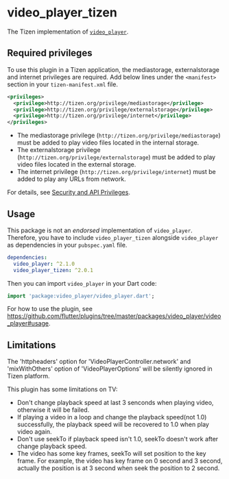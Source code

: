 # video_player_tizen

The Tizen implementation of [`video_player`](https://github.com/flutter/plugins/tree/master/packages/video_player).

## Required privileges

To use this plugin in a Tizen application, the mediastorage, externalstorage and internet privileges are required. Add below lines under the `<manifest>` section in your `tizen-manifest.xml` file.

```xml
<privileges>
  <privilege>http://tizen.org/privilege/mediastorage</privilege>
  <privilege>http://tizen.org/privilege/externalstorage</privilege>
  <privilege>http://tizen.org/privilege/internet</privilege>
</privileges>
```

- The mediastorage privilege (`http://tizen.org/privilege/mediastorage`) must be added to play video files located in the internal storage.
- The externalstorage privilege (`http://tizen.org/privilege/externalstorage`) must be added to play video files located in the external storage.
- The internet privilege (`http://tizen.org/privilege/internet`) must be added to play any URLs from network.

For details, see [Security and API Privileges](https://docs.tizen.org/application/dotnet/tutorials/sec-privileges).

## Usage

This package is not an _endorsed_ implementation of `video_player`. Therefore, you have to include `video_player_tizen` alongside `video_player` as dependencies in your `pubspec.yaml` file.

```yaml
dependencies:
  video_player: ^2.1.0
  video_player_tizen: ^2.0.1
```

Then you can import `video_player` in your Dart code:

```dart
import 'package:video_player/video_player.dart';
```

For how to use the plugin, see https://github.com/flutter/plugins/tree/master/packages/video_player/video_player#usage.

## Limitations

The 'httpheaders' option for 'VideoPlayerController.network' and 'mixWithOthers' option of 'VideoPlayerOptions' will be silently ignored in Tizen platform.

This plugin has some limitations on TV:

- Don't change playback speed at last 3 senconds when playing video, otherwise it will be failed.
- If playing a video in a loop and change the playback speed(not 1.0) successfully, the playback speed will be recovered to 1.0 when play video again.
- Don't use seekTo if playback speed isn't 1.0, seekTo doesn't work after change playback speed.
- The video has some key frames, seekTo will set position to the key frame. For example, the video has key frame on 0 second and 3 second, actually the position is at 3 second when seek the position to 2 second.
